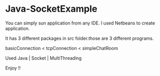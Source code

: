# Java-SocketExample

You can simply sun application from any IDE. I used Netbeans to create application.

It has 3 different packages in src folder.those are 3 different programs.

basicConnection < tcpConnection < simpleChatRoom

Used Java | Socket | MultiThreading 

Enjoy !!
